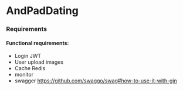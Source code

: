 # AndPadDating

### Requirements
#### Functional requirements:
+ Login JWT
+ User upload images
+ Cache Redis
+ monitor
+ swagger https://github.com/swaggo/swag#how-to-use-it-with-gin
